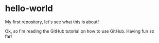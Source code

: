 # hello-world
My first repository, let's see what this is about!

Ok, so I'm reading the GitHub tutorial on how to use GitHub. Having fun so far!

